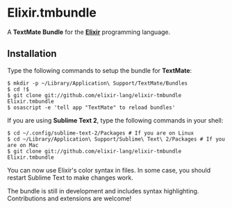 # Elixir.tmbundle

A **TextMate Bundle** for the [**Elixir**](http://github.com/elixir-lang/elixir) programming language.

## Installation

Type the following commands to setup the bundle for **TextMate**:

    $ mkdir -p ~/Library/Application\ Support/TextMate/Bundles
    $ cd !$
    $ git clone git://github.com/elixir-lang/elixir-tmbundle Elixir.tmbundle
    $ osascript -e 'tell app "TextMate" to reload bundles'

If you are using **Sublime Text 2**, type the following commands in your shell:

    $ cd ~/.config/sublime-text-2/Packages # If you are on Linux
    $ cd ~/Library/Application\ Support/Sublime\ Text\ 2/Packages # If you are on Mac
    $ git clone git://github.com/elixir-lang/elixir-tmbundle Elixir.tmbundle

You can now use Elixir's color syntax in files. In some case, you should restart Sublime Text to make changes work.

The bundle is still in development and includes syntax highlighting. Contributions and extensions are welcome!
